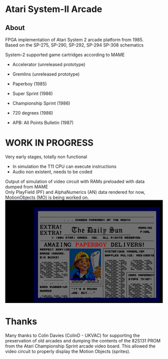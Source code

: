 # Atari System-II Arcade

## About  
FPGA implementation of Atari System 2 arcade platform from 1985.  
Based on the SP-275, SP-290, SP-292, SP-294 SP-308 schematics  

System-2 supported game cartridges according to MAME  
* Accelerator (unreleased prototype)
* Gremlins (unreleased prototype)

* Paperboy (1985)
* Super Sprint (1986)
* Championship Sprint (1986)
* 720 degrees (1986)
* APB: All Points Bulletin (1987)

# WORK IN PROGRESS  
Very early stages, totally non functional  
* In simulation the T11 CPU can execute instructions  
* Audio non existent, needs to be coded  

Output of simulation of video circuit with RAMs preloaded with data dumped from MAME  
Only PlayField (PF) and AlphaNumerics (AN) data rendered for now,  MotionObjects (MO) is being worked on.  
[![Frame from Simulation](doc/F1.AL.PF.gif)](doc/F1.AL.PF.gif) 

# Thanks
Many thanks to Colin Davies (ColinD - UKVAC) for supporting the preservation of old arcades and dumping the contents of the 82S131 PROM from the Atari Championship Sprint arcade video board. This allowed the video circuit to properly display the Motion Objects (sprites). 
